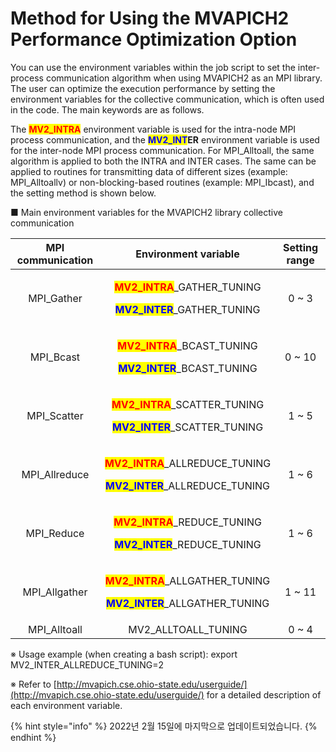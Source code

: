 # Method for Using the MVAPICH2 Performance Optimization Option

You can use the environment variables within the job script to set the inter-process communication algorithm when using MVAPICH2 as an MPI library. The user can optimize the execution performance by setting the environment variables for the collective communication, which is often used in the code. The main keywords are as follows.

The <mark style="color:red;">**MV2\_INTRA**</mark> environment variable is used for the intra-node MPI process communication, and the <mark style="color:blue;">**MV2\_INT**</mark>**ER** environment variable is used for the inter-node MPI process communication. For MPI\_Alltoall, the same algorithm is applied to both the INTRA and INTER cases. The same can be applied to routines for transmitting data of different sizes (example: MPI\_Alltoallv) or non-blocking-based routines (example: MPI\_Ibcast), and the setting method is shown below.

■ Main environment variables for the MVAPICH2 library collective communication

| MPI communication |                                                                          Environment variable                                                                         | Setting range |
| :---------------: | :-------------------------------------------------------------------------------------------------------------------------------------------------------------------: | :-----------: |
|    MPI\_Gather    |    <p><mark style="color:red;"><strong>MV2_INTRA</strong></mark>_GATHER_TUNING</p><p><mark style="color:blue;"><strong>MV2_INTER</strong></mark>_GATHER_TUNING</p>    |     0 \~ 3    |
|     MPI\_Bcast    |     <p><mark style="color:red;"><strong>MV2_INTRA</strong></mark>_BCAST_TUNING</p><p><mark style="color:blue;"><strong>MV2_INTER</strong></mark>_BCAST_TUNING</p>     |    0 \~ 10    |
|    MPI\_Scatter   |   <p><mark style="color:red;"><strong>MV2_INTRA</strong></mark>_SCATTER_TUNING</p><p><mark style="color:blue;"><strong>MV2_INTER</strong></mark>_SCATTER_TUNING</p>   |     1 \~ 5    |
|   MPI\_Allreduce  | <p><mark style="color:red;"><strong>MV2_INTRA</strong></mark>_ALLREDUCE_TUNING</p><p><mark style="color:blue;"><strong>MV2_INTER</strong></mark>_ALLREDUCE_TUNING</p> |     1 \~ 6    |
|    MPI\_Reduce    |    <p><mark style="color:red;"><strong>MV2_INTRA</strong></mark>_REDUCE_TUNING</p><p><mark style="color:blue;"><strong>MV2_INTER</strong></mark>_REDUCE_TUNING</p>    |     1 \~ 6    |
|   MPI\_Allgather  | <p><mark style="color:red;"><strong>MV2_INTRA</strong></mark>_ALLGATHER_TUNING</p><p><mark style="color:blue;"><strong>MV2_INTER</strong></mark>_ALLGATHER_TUNING</p> |    1 \~ 11    |
|   MPI\_Alltoall   |                                                                         MV2\_ALLTOALL\_TUNING                                                                         |     0 \~ 4    |

※ Usage example (when creating a bash script): export MV2\_INTER\_ALLREDUCE\_TUNING=2

※ Refer to [http://mvapich.cse.ohio-state.edu/userguide/](http://mvapich.cse.ohio-state.edu/userguide/) for a detailed description of each environment variable.

{% hint style="info" %}
2022년 2월 15일에 마지막으로 업데이트되었습니다.
{% endhint %}
